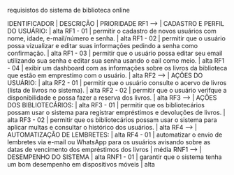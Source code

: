 requisistos do sistema de biblioteca online

IDENTIFICADOR |                                                             DESCRIÇÃO                                                                     | PRIORIDADE
RF1 -->       | CADASTRO E PERFIL DO USUÁRIO:                                                                                                             | alta
RF1 - 01      | permitir o cadastro de novos usuários com nome, idade, e-mail/número e senha.                                                             | alta
RF1 - 02      | permitir que o usuário possa vizualizar e editar suas informações pedindo a senha como confirmação.                                       | alta
RF1 - 03      | permitir que o usuário possa editar seu email utilizando sua senha e editar sua senha usando o eail como meio.                            | alta
RF1 - 04      | exibir um dashboard com as informações sobre os livros da biblioteca que estão em emprestimo com o usuário.                               | alta
RF2 -->       | AÇÕES DO USUÁRIO:                                                                                                                         | alta
RF2 - 01      | permitir que o usuário consulte o acervo de livros (lista de livros no sistema).                                                          | alta
RF2 - 02      | permitir que o usuário verifque a disponibilidade e possa fazer a reserva dos livros.                                                     | alta
RF3 -->       | AÇÕES DOS BIBLIOTECÁRIOS:                                                                                                                 | alta
RF3 - 01      | permitir que os bibliotecários possam usar o sistema para registrar empréstimos e devoluções de livros.                                   | alta
RF3 - 02      | permitir que os bibliotecários possam usar o sistema para aplicar multas e consultar o histórico dos usuários.                            | alta
RF4 -->       | AUTOMATIZAÇÃO DE LEMBRETES:                                                                                                               | alta
RF4 - 01      | automatizar o envio de lembretes via e-mail ou WhatsApp para os usuários avisando sobre as datas de vencimento dos empréstimos dos livros | média
RNF1 -->      | DESEMPENHO DO SISTEMA                                                                                                                     | alta
RNF1 - 01     | garantir que o sistema tenha um bom desempenho em dispositivos móveis                                                                     | alta
